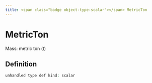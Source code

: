 ```yaml
---
title: <span class="badge object-type-scalar"></span> MetricTon
---
```

# <span class="badge object-type-scalar"></span> MetricTon

Mass: metric ton (t)

## Definition

```php
unhandled type def kind: scalar
```
